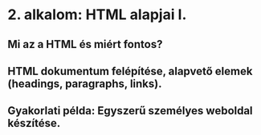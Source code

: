 # 2. alkalom: HTML alapjai I.

## Mi az a HTML és miért fontos?
## HTML dokumentum felépítése, alapvető elemek (headings, paragraphs, links).
## Gyakorlati példa: Egyszerű személyes weboldal készítése.